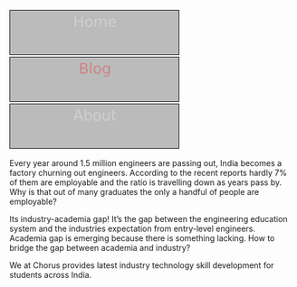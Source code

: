 [![Home](artifacts/home.svg)](https://chorusio.github.io/chorusio/)
[![Blog](artifacts/blog.svg)](https://chorusio.github.io/chorusio/blog/)
[![About](artifacts/about.svg)](https://chorusio.github.io/chorusio/about/)


       
Every year around 1.5 million engineers are passing out, India becomes a factory churning out engineers. According to the recent reports hardly 7% of them are employable and the ratio is travelling down as years pass by. Why is that out of many graduates the only a handful of people are employable?

Its industry-academia gap! It’s the gap between the engineering education system and the industries expectation from entry-level engineers. Academia gap is emerging because there is something lacking.  How to bridge the gap between academia and industry?  

We at Chorus provides latest industry technology skill development for students across India.
